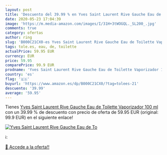 ```yaml
---
layout: post
title: 'Descuento del 39.99 % en Yves Saint Laurent Rive Gauche Eau de To'
date: 2020-05-23 17:04:39
image: 'https://m.media-amazon.com/images/I/31H+3tWOGQL._SL200_.jpg'
comments: true
category: ofertas
author: ring
slug: 'B000C21CX0-es Yves Saint Laurent Rive Gauche Eau de Toilette Vaporizador...'
tags: tole.es, eau, de, toilette
actualPrice: 59.95 EUR
currency: EUR
price: 59.95
comparePrice: 99.9 EUR
prodname: 'Yves Saint Laurent Rive Gauche Eau de Toilette Vaporizador 100 ml'
country: 'es'
flag: '🇪🇸'
buyurl: 'https://www.amazon.es/dp/B000C21CX0/?tag=tolees-21'
descuento: '39.99'
average: '59.95'
---
```


Tienes [Yves Saint Laurent Rive Gauche Eau de Toilette Vaporizador 100 ml](https://www.amazon.es/dp/B000C21CX0/?tag=tolees-21) con un 39.99 % de descuento con precio de oferta de 59.95 EUR (original: 99.9 EUR) en el siguiente enlace!

[![Yves Saint Laurent Rive Gauche Eau de To](https://m.media-amazon.com/images/I/31H+3tWOGQL._SL200_.jpg)](https://www.amazon.es/dp/B000C21CX0/?tag=tolees-21)

ℹ️:


[🛒 Accede a la oferta!!](https://www.amazon.es/dp/B000C21CX0/?tag=tolees-21)
